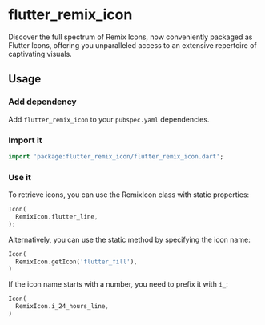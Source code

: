 # flutter_remix_icon
Discover the full spectrum of Remix Icons, now conveniently packaged as Flutter Icons, offering you unparalleled access to an extensive repertoire of captivating visuals.

## Usage

### Add dependency

Add `flutter_remix_icon` to your `pubspec.yaml` dependencies.

### Import it

```dart
import 'package:flutter_remix_icon/flutter_remix_icon.dart';
```

### Use it

To retrieve icons, you can use the RemixIcon class with static properties:

```dart
Icon(
  RemixIcon.flutter_line,
);
```

Alternatively, you can use the static method by specifying the icon name:

```dart
Icon(
  RemixIcon.getIcon('flutter_fill'),
)
```

If the icon name starts with a number, you need to prefix it with `i_`:

```dart
Icon(
  RemixIcon.i_24_hours_line,
)
```
